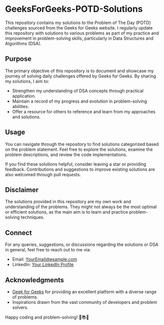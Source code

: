 # GeeksForGeeks-POTD-Solutions

This repository contains my solutions to the Problem of The Day (POTD) challenges sourced from the Geeks for Geeks website. I regularly update this repository with solutions to various problems as part of my practice and improvement in problem-solving skills, particularly in Data Structures and Algorithms (DSA).

## Purpose
The primary objective of this repository is to document and showcase my journey of solving daily challenges offered by Geeks for Geeks. By sharing my solutions, I aim to:

- Strengthen my understanding of DSA concepts through practical application.
- Maintain a record of my progress and evolution in problem-solving abilities.
- Offer a resource for others to reference and learn from my approaches and solutions.

## Usage
You can navigate through the repository to find solutions categorized based on the problem statement. Feel free to explore the solutions, examine the problem descriptions, and review the code implementations.

If you find these solutions helpful, consider leaving a star or providing feedback. Contributions and suggestions to improve existing solutions are also welcomed through pull requests.

## Disclaimer
The solutions provided in this repository are my own work and understanding of the problems. They might not always be the most optimal or efficient solutions, as the main aim is to learn and practice problem-solving techniques.

## Connect
For any queries, suggestions, or discussions regarding the solutions or DSA in general, feel free to reach out to me via:

- Email: [YourEmail@example.com](mailto:deepra2003mazumder@gmail.com)
- LinkedIn: [Your LinkedIn Profile](https://www.linkedin.com/in/deepra-mazumder)

## Acknowledgments
- [Geek for Geeks](https://www.geeksforgeeks.org/) for providing an excellent platform with a diverse range of problems.
- Inspirations drawn from the vast community of developers and problem solvers.

Happy coding and problem-solving! 🚀📚✨
